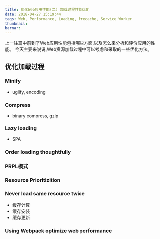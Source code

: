```yaml
---
title: 优化Web应用性能(二) 加载过程性能优化
date: 2018-04-27 15:19:44
tags: Web, Performance, Loading, Precache, Service Worker
thumbnail:
barnar:
---
```



上一往篇中前到了Web应用性能包括哪些方面,以及怎么来分析和评价应用的性能。 今天主要来说说,Web资源加载过程中可以考虑和采取的一些优化方法。
<!-- more -->

## 优化加载过程

### Minify
- uglify, encoding
### Compress
- binary compress, gzip
### Lazy loading
- SPA 
### Order loading thoughtfully
### PRPL模式
### Resource Prioritizition
### Never load same resource twice
- 缓存计算
- 缓存安装
- 缓存更新
### Using Webpack optimize web performance 